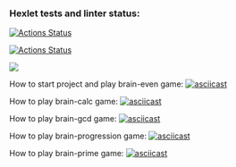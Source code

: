 ### Hexlet tests and linter status:

[![Actions Status](https://github.com/IgorShayderov/frontend-project-lvl1/workflows/hexlet-check/badge.svg)](https://github.com/IgorShayderov/frontend-project-lvl1/actions)

[![Actions Status](https://github.com/IgorShayderov/frontend-project-lvl1/workflows/project-check/badge.svg)](https://github.com/IgorShayderov/frontend-project-lvl1/actions)

<a href="https://codeclimate.com/github/codeclimate/codeclimate/maintainability"><img src="https://api.codeclimate.com/v1/badges/a99a88d28ad37a79dbf6/maintainability" /></a>

How to start project and play brain-even game:
[![asciicast](https://asciinema.org/a/g3T0Q9g6ncHX6rbKCpaYs9kaj.svg)](https://asciinema.org/a/g3T0Q9g6ncHX6rbKCpaYs9kaj)

How to play brain-calc game:
[![asciicast](https://asciinema.org/a/x2BExjIr9IeHQ7UId8KdTiDoE.svg)](https://asciinema.org/a/x2BExjIr9IeHQ7UId8KdTiDoE)

How to play brain-gcd game:
[![asciicast](https://asciinema.org/a/zENIFVcW4e8HOFApWo0w2KO7I.svg)](https://asciinema.org/a/zENIFVcW4e8HOFApWo0w2KO7I)

How to play brain-progression game:
[![asciicast](https://asciinema.org/a/qeduHzltBLiv2ptWm7FApxSzB.svg)](https://asciinema.org/a/qeduHzltBLiv2ptWm7FApxSzB)

How to play brain-prime game:
[![asciicast](https://asciinema.org/a/bqC8lP1QkX4wki4yG8qbpCCAc.svg)](https://asciinema.org/a/bqC8lP1QkX4wki4yG8qbpCCAc)
